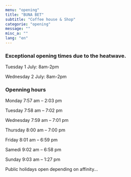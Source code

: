 ```yaml
---
menu: "opening"
title: "BUNA BET"
subtitle: "Coffee house & Shop"
categorie: "opening"
message: ""
misc_a: ""
lang: "en"
---
```

### Exceptional opening times due to the heatwave.

Tuesday 1 July: 8am-2pm

Wednesday 2 July: 8am-2pm

### Openning hours

Monday 7:57 am – 2:03 pm

Tuesday 7:58 am – 7:02 pm

Wednesday 7:59 am – 7:01 pm

Thursday 8:00 am – 7:00 pm

Friday 8:01 am – 6:59 pm

Samedi 9:02 am – 6:58 pm

Sunday 9:03 am – 1:27 pm

Public holidays open depending on affinity...



